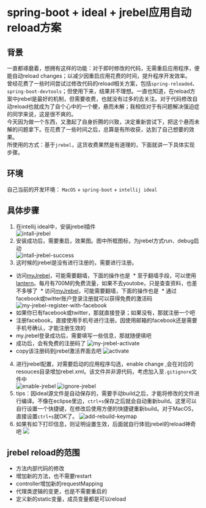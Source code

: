 # spring-boot + ideal + jrebel应用自动reload方案
## 背景
一直都琢磨着，想拥有这样的功能：对于即时修改的代码，无需重启应用程序，便能自动reload changes；以减少因重启应用花费的时间，提升程序开发效率。  
曾经花费了一些时间尝试过修改代码的reload相关方案，包括`spring-reloaded`、`spring-boot-devtools`；但使用下来，结果并不理想。一直也知道，在reload方案中jrebel是最好的机制，但需要收费，也就没有过多的去关注。对于代码修改自动reload也就成为了自个心中的一个梗，悬而未解；我相信对于有问题解决强迫症的同学来说，这是很不爽的。  
今天因为做一个东西，又激起了自身折腾的兴致，决定重新尝试下，把这个悬而未解的问题拿下。在花费了一些时间之后，总算是有所收获，达到了自己想要的效果。  
所使用的方式：基于`jrebel`，这货收费果然是有道理的，下面就讲一下具体实现步骤。

## 环境
自己当前的开发环境： `MacOS` + `spring-boot` + `intellij ideal`

## 具体步骤
1. 在intellij ideal中，安装jrebel插件  
![intall-jrebel](images/install-jrebel.png)
2. 安装成功后，需要重启，效果图。图中所框图标，为jrebel方式run、debug启动  
![intall-jrebel-success](images/install-jrebel-success.png)
3. 这时候的jrebel是没有进行注册的，需要进行注册。
  * 访问[myJrebel](https://my.jrebel.com/)，可能需要翻墙，下面的操作也是
  * 至于翻墙手段，可以使用[lantern](https://github.com/getlantern/lantern)。每月有700M的免费流量，如果不去youtobe，只是查查资料，也差不多够了
  * 访问[myJrebel](https://my.jrebel.com/)，可能需要翻墙，下面的操作也是
  * 通过facebook或twitter账户登录注册就可以获得免费的激活码
   ![my-jrebel-register-with-facebook](images/my-jrebel-register-with-facebook.png)
  * 如果你已有facebook或twitter，那就直接登录；如果没有，那就注册一个吧
  * 注册facebook，直接使用手机号进行注册。因使用邮箱的facebook还是需要手机号确认，才能注册生效的
  * my.jrebel登录成功后，需要填写一些信息，那就随便填吧
  * 成功后，会有免费的注册码了
  ![my-jrebel-activate](images/my-jrebel-activate.png)
  * copy该注册码到jrebel激活界面去吧
  ![activate](images/activate.png)
4. 进行jrebel配置，对需要启动的应用程序勾选，enable change ,会在对应的resouces目录增加rebel.xml。该文件并非源代码，考虑加入至`.gitignore`文件中  
![enable-jrebel](images/enable-jrebel.png)
![ignore-jrebel](images/ignore-jrebel.png)
5. tips：因ideal源文件是自动保存的，需要手动build之后，才能将修改的文件进行编译。不像在eclipse里边，`ctrl+s`保存之后就会自动重新build。这里可以自行设置一个快捷键，在修改后使用方便的快捷键重新build。对于MacOS，直接设置`ctrl+s`就OK了。
![add-rebuild-keymap](images/add-rebuild-keymap.png)
6. 如果有如下打印信息，则证明设置生效，后面就自行体验jrebel的reload神奇吧
![](images/jrebel-effective-show.png)

## jrebel reload的范围
* 方法内部代码的修改
* 增加新的方法，也不需要restart
* controller增加新的requestMapping
* 代理类逻辑的变更，也是不需要重启的
* 定义新的static变量，成员变量都是可以reload
